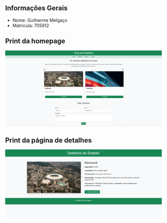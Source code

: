 ## Informações Gerais

- Nome: Guilherme Melgaço
- Matricula: 705912

## Print da homepage
![alt text](homepage.png)

## Print da página de detalhes
![alt text](detalhes.png)
